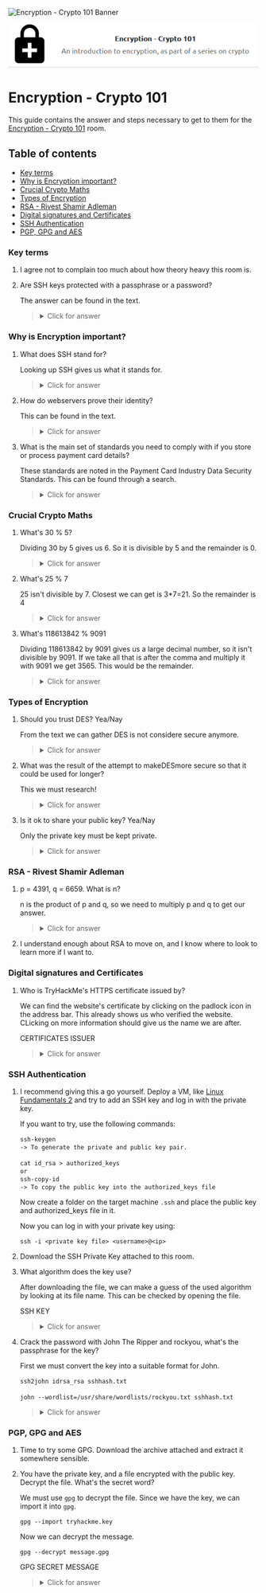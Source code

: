 ![Encryption - Crypto 101 Banner](https://assets.tryhackme.com/room-banners/crypto.png)

<p align="center">
   <img src="https://github.com/Kevinovitz/TryHackMe_Writeups/blob/main/encryptioncrypto101/Encryption_Crypto_101_Cover.png" alt="Encryption - Crypto 101 Logo">
</p>

# Encryption - Crypto 101

This guide contains the answer and steps necessary to get to them for the [Encryption - Crypto 101](https://tryhackme.com/room/encryptioncrypto101) room.

## Table of contents

- [Key terms](#key-terms)
- [Why is Encryption important?](#why-is-encryption-important?)
- [Crucial Crypto Maths](#crucial-crypto-maths)
- [Types of Encryption](#types-of-encryption)
- [RSA - Rivest Shamir Adleman](#rsa---rivest-shamir-adleman)
- [Digital signatures and Certificates](#digital-signatures-and-certificates)
- [SSH Authentication](#ssh-authentication)
- [PGP, GPG and AES](#pgp-gpg-and-aes)

### Key terms

1. I agree not to complain too much about how theory heavy this room is.

2. Are SSH keys protected with a passphrase or a password?

   The answer can be found in the text.

   ><details><summary>Click for answer</summary>passphrase</details>

### Why is Encryption important?

1. What does SSH stand for?

   Looking up SSH gives us what it stands for.

   ><details><summary>Click for answer</summary>Secure Shell</details>

2. How do webservers prove their identity?

   This can be found in the text.

   ><details><summary>Click for answer</summary>Certificates</details>

3. What is the main set of standards you need to comply with if you store or process payment card details?

   These standards are noted in the Payment Card Industry Data Security Standards. This can be found through a search.

   ><details><summary>Click for answer</summary>PCI-DSS</details>

### Crucial Crypto Maths

1. What's 30 % 5?

   Dividing 30 by 5 gives us 6. So it is divisible by 5 and the remainder is 0.

   ><details><summary>Click for answer</summary>0</details>

2. What's 25 % 7

   25 isn't divisible by 7. Closest we can get is 3*7=21. So the remainder is 4

   ><details><summary>Click for answer</summary>4</details>

3. What's 118613842 % 9091

   Dividing 118613842 by 9091 gives us a large decimal number, so it isn't divisible by 9091. If we take all that is after the comma and multiply it with 9091 we get 3565. This would be the remainder.

   ><details><summary>Click for answer</summary>3565</details>

### Types of Encryption

1. Should you trust DES? Yea/Nay

   From the text we can gather DES is not considere secure anymore.

   ><details><summary>Click for answer</summary>Nay</details>

2. What was the result of the attempt to makeDESmore secure so that it could be used for longer?

   This we must research!

   ><details><summary>Click for answer</summary>triple DES</details>

3. Is it ok to share your public key? Yea/Nay

   Only the private key must be kept private.

   ><details><summary>Click for answer</summary>Yea</details>

### RSA - Rivest Shamir Adleman

1. p = 4391, q = 6659. What is n?

   n is the product of p and q, so we need to multiply p and q to get our answer.

   ><details><summary>Click for answer</summary>29239669</details>

2. I understand enough about RSA to move on, and I know where to look to learn more if I want to.

### Digital signatures and Certificates

1. Who is TryHackMe's HTTPS certificate issued by?

   We can find the website's certificate by clicking on the padlock icon in the address bar. This already shows us who verified the website. CLicking on more information should give us the name we are after.

   CERTIFICATES ISSUER

   ><details><summary>Click for answer</summary>E1</details>

### SSH Authentication

1. I recommend giving this a go yourself. Deploy a VM, like [Linux Fundamentals 2](https://tryhackme.com/room/linuxfundamentalspart2) and try to add an SSH key and log in with the private key.

   If you want to try, use the following commands:

   ```console
   ssh-keygen
   -> To generate the private and public key pair.

   cat id_rsa > authorized_keys
   or
   ssh-copy-id
   -> To copy the public key into the authorized_keys file
   ```

   Now create a folder on the target machine `.ssh` and place the public key and authorized_keys file in it.

   Now you can log in with your private key using:

   ```console
   ssh -i <private key file> <username>@<ip>
   ```
   
2. Download the SSH Private Key attached to this room.

3. What algorithm does the key use?

   After downloading the file, we can make a guess of the used algorithm by looking at its file name. This can be checked by opening the file.

   SSH KEY

   ><details><summary>Click for answer</summary>RSA</details>

4. Crack the password with John The Ripper and rockyou, what's the passphrase for the key?

   First we must convert the key into a suitable format for John.

   ```console
   ssh2john idrsa_rsa sshhash.txt

   john --wordlist=/usr/share/wordlists/rockyou.txt sshhash.txt
   ```

   ><details><summary>Click for answer</summary>delicious</details>

### PGP, GPG and AES

1. Time to try some GPG. Download the archive attached and extract it somewhere sensible.

2. You have the private key, and a file encrypted with the public key. Decrypt the file. What's the secret word?

   We must use `gpg` to decrypt the file. Since we have the key, we can import it into `gpg`.

   ```console
   gpg --import tryhackme.key
   ```

   Now we can decrypt the message.

   ```console
   gpg --decrypt message.gpg
   ```

   GPG SECRET MESSAGE

   ><details><summary>Click for answer</summary>Pineapple</details>
